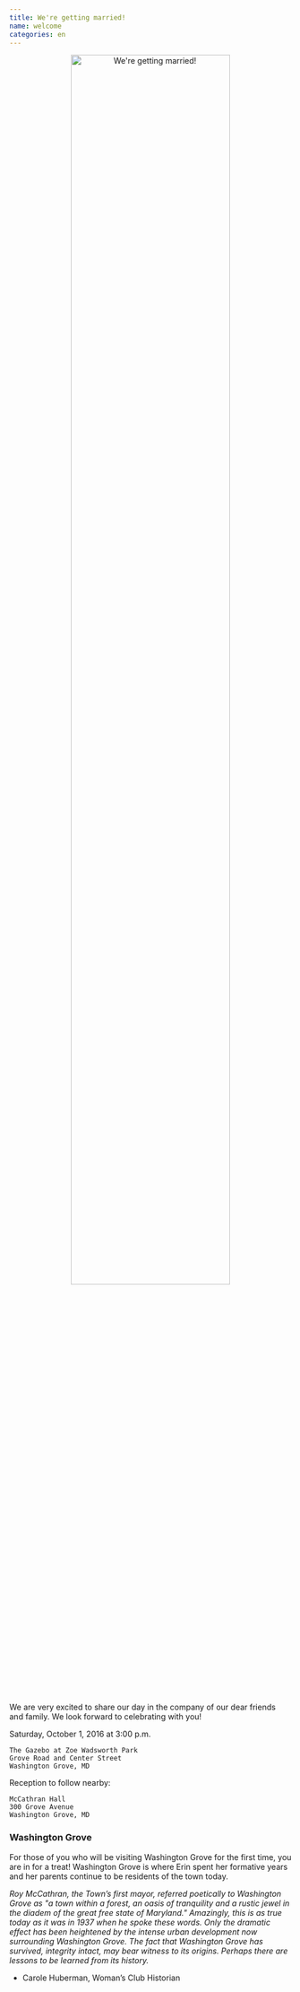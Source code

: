 ```yaml
---
title: We're getting married!
name: welcome
categories: en
---
```


<center>
<img src="{{ site.baseurl }}/static/img/san.francisco.jpg"
     width="75%"
     alt="We're getting married!">
</center>

We are very excited to share our day in the company of our dear friends
and family. We look forward to celebrating with you!

Saturday, October 1, 2016 at 3:00 p.m.

    The Gazebo at Zoe Wadsworth Park
    Grove Road and Center Street
    Washington Grove, MD

Reception to follow nearby:

    McCathran Hall
    300 Grove Avenue
    Washington Grove, MD


### Washington Grove

For those of you who will be visiting Washington Grove for the first
time, you are in for a treat! Washington Grove is where Erin spent her
formative years and her parents continue to be residents of the town
today.

_Roy McCathran, the Town’s first mayor, referred poetically to Washington
Grove as "a town within a forest, an oasis of tranquility and a rustic
jewel in the diadem of the great free state of Maryland." Amazingly,
this is as true today as it was in 1937 when he spoke these words. Only
the dramatic effect has been heightened by the intense urban development
now surrounding Washington Grove. The fact that Washington Grove has
survived, integrity intact, may bear witness to its origins. Perhaps
there are lessons to be learned from its history._  
- Carole Huberman, Woman’s Club Historian

